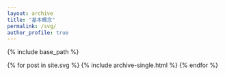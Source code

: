 ```yaml
---
layout: archive
title: "基本概念"
permalink: /svg/
author_profile: true
---
```


{% include base_path %}

{% for post in site.svg %}
  {% include archive-single.html %}
{% endfor %}